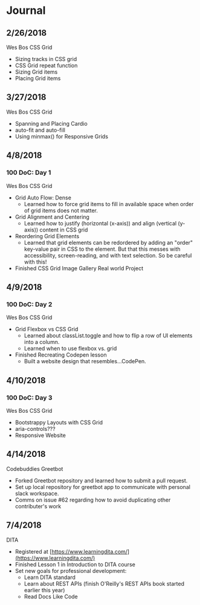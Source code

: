 # Journal

## 2/26/2018

Wes Bos CSS Grid

* Sizing tracks in CSS grid
* CSS Grid repeat function
* Sizing Grid items
* Placing Grid items

## 3/27/2018

Wes Bos CSS Grid

* Spanning and Placing Cardio
* auto-fit and auto-fill
* Using minmax() for Responsive Grids

## 4/8/2018

### 100 DoC: Day 1

Wes Bos CSS Grid

* Grid Auto Flow: Dense
  * Learned how to force grid items to fill in available space when order of grid items does not matter.
* Grid Alignment and Centering
  * Learned how to justify (horizontal (x-axis)) and align (vertical (y-axis)) content in CSS grid
* Reordering Grid Elements
  * Learned that grid elements can be redordered by adding an "order" key-value pair in CSS to the element. But that this messes with accessibility, screen-reading, and with text selection. So be careful with this!
* Finished CSS Grid Image Gallery Real world Project

## 4/9/2018

### 100 DoC: Day 2

Wes Bos CSS Grid

* Grid Flexbox vs CSS Grid
  * Learned about classList.toggle and how to flip a row of UI elements into a column.
  * Learned when to use flexbox vs. grid
* Finished Recreating Codepen lesson
  * Built a website design that resembles...CodePen.

## 4/10/2018

### 100 DoC: Day 3

Wes Bos CSS Grid

* Bootstrappy Layouts with CSS Grid
* aria-controls???
* Responsive Website

## 4/14/2018

Codebuddies Greetbot

* Forked Greetbot repository and learned how to submit a pull request.
* Set up local repository for greetbot app to communicate with personal slack workspace.
* Comms on issue #62 regarding how to avoid duplicating other contributer's work

## 7/4/2018

DITA

* Registered at [https://www.learningdita.com/](https://www.learningdita.com/)
* Finished Lesson 1 in Introduction to DITA course
* Set new goals for professional development:
  * Learn DITA standard
  * Learn about REST APIs (finish O'Reilly's REST APIs book started earlier this year)
  * Read Docs Like Code